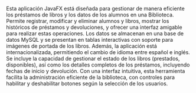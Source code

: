 Esta aplicación JavaFX está diseñada para gestionar de manera eficiente los préstamos de libros y los datos de los alumnos en una Biblioteca. 
Permite registrar, modificar y eliminar alumnos y libros, mostrar los históricos de préstamos y devoluciones, y ofrecer una interfaz amigable para realizar estas operaciones. 
Los datos se almacenan en una base de datos MySQL y se presentan en tablas interactivas con soporte para imágenes de portada de los libros. 
Además, la aplicación está internacionalizada, permitiendo el cambio de idioma entre español e inglés. 
Se incluye la capacidad de gestionar el estado de los libros (prestados, disponibles), así como los detalles completos de los préstamos, incluyendo fechas de inicio y devolución. 
Con una interfaz intuitiva, esta herramienta facilita la administración eficiente de la biblioteca, con controles para habilitar y 
deshabilitar botones según la selección de los usuarios.
